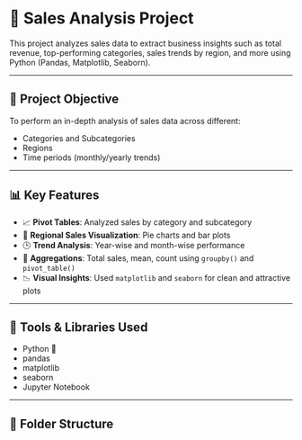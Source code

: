 # 🛒 Sales Analysis Project

This project analyzes sales data to extract business insights such as total revenue, top-performing categories, sales trends by region, and more using Python (Pandas, Matplotlib, Seaborn).

---

## 📌 Project Objective

To perform an in-depth analysis of sales data across different:
- Categories and Subcategories
- Regions
- Time periods (monthly/yearly trends)

---

## 📊 Key Features

- 📈 **Pivot Tables**: Analyzed sales by category and subcategory
- 📍 **Regional Sales Visualization**: Pie charts and bar plots
- 🕒 **Trend Analysis**: Year-wise and month-wise performance
- 🧮 **Aggregations**: Total sales, mean, count using `groupby()` and `pivot_table()`
- 📉 **Visual Insights**: Used `matplotlib` and `seaborn` for clean and attractive plots

---

## 🧰 Tools & Libraries Used

- Python 🐍
- pandas
- matplotlib
- seaborn
- Jupyter Notebook

---

## 📂 Folder Structure


